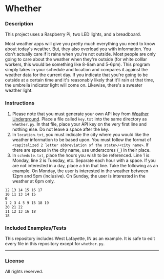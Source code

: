 # Whether

### Description
This project uses a Raspberry Pi, two LED lights, and a breadboard. 

Most weather apps will give you pretty much everything you need to know about today's weather. But, they also overload you with information. You don't actually care if it rains when you're not outside. Most people are only going to care about the weather when they're outside (for white colllar workers, this would be something like 8-9am and 5-6pm). This program simply takes in your schedule and location and compares it against the weather data for the current day. If you indicate that you're going to be outside at a certain time and it's reasonably likely that it'll rain at that time, the umbrella indicator light will come on. Likewise, there's a sweater weather light.

### Instructions

1. Please note that you must generate your own API key from [Weather Underground](http://www.wunderground.com/weather/api/). Place a file called `key.txt` into the same directory as `whether.py`. In that file, place your API key on the very first line and nothing else. Do not leave a space after the key.
2. In `location.txt`, you must indicate the city where you would like the weather information to be based upon. You must follow the format of `<capitalized 2 letter abbreviation of the state>/<city name>`. If there are spaces in the city name, use underscores (`_`) in their place.
3. In `schedule.txt`, place the hours you wish to be referenced. Line 1 is Monday, line 2 is Tuesday, etc. Separate each hour with a space. If you are not interested in a day, place a `0` in that line. Take the following as an example. On Monday, the user is interested in the weather between 12pm and 5pm (inclusive). On Sunday, the user is interested in the weather at 6pm only. 

```
12 13 14 15 16 17
10 11 13 14 15
0
1 2 3 4 5 9 15 18 19
20 21 22
11 12 13 16 18
18
```

### Included Examples/Tests
This repository includes West Lafayette, IN as an example. It is safe to edit every file in this repository except for `whether.py`.

----------

### License
All rights reserved.